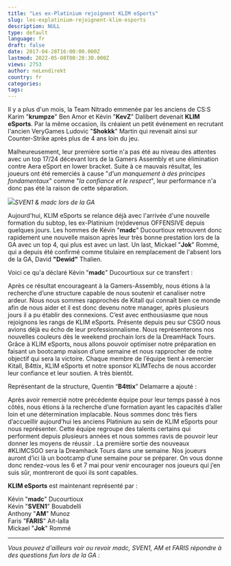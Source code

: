 ```yaml
---
title: "Les ex-Platinium rejoignent KLIM eSports"
slug: les-explatinium-rejoignent-klim-esports
description: NULL
type: default
language: fr
draft: false
date: 2017-04-28T16:00:00.000Z
lastmod: 2022-05-08T00:28:30.000Z
views: 2753
author: neLendirekt
country: fr
categories:
tags:
---
```

Il y a plus d'un mois, la Team Nitrado emmenée par les anciens de CS:S Karim "**krumpze**" Ben Amor et Kévin "**KevZ**" Dalibert devenait **KLIM eSports**. Par la même occasion, ils créaient un petit événement en recrutant l'ancien VeryGames Ludovic "**Shokkk**" Martin qui revenait ainsi sur Counter-Strike après plus de 4 ans loin du jeu.

Malheureusement, leur première sortie n'a pas été au niveau des attentes avec un top 17/24 décevant lors de la Gamers Assembly et une élimination contre Aera eSport en lower bracket. Suite à ce mauvais résultat, les joueurs ont été remerciés à cause "_d'un manquement à des principes fondamentaux_" comme "_la confiance et le respect_", leur performance n'a donc pas été la raison de cette séparation.

![](/storage/images/58fa422554d08_platpng.png)_SVEN1 & madc lors de la GA_

Aujourd'hui, KLIM eSports se relance déjà avec l'arrivée d'une nouvelle formation du subtop, les ex-Platinium (re)devenus OFFENSIVE depuis quelques jours. Les hommes de Kévin "**madc**" Ducourtioux retrouvent donc rapidement une nouvelle maison après leur très bonne prestation lors de la GA avec un top 4, qui plus est avec un last. Un last, Mickael "**Jok**" Rommé, qui a depuis été confirmé comme titulaire en remplacement de l'absent lors de la GA, David **"Dewid"** Thalien.

Voici ce qu'a déclaré Kévin "**madc**" Ducourtioux sur ce transfert :

Après ce résultat encourageant à la Gamers-Assembly, nous étions à la recherche d’une structure capable de nous soutenir et canaliser notre ardeur. Nous nous sommes rapprochés de Kitall qui connaît bien ce monde afin de nous aider et il est donc devenu notre manager, après plusieurs jours il a pu établir des connexions. C’est avec enthousiasme que nous rejoignons les rangs de KLIM eSports. Présente depuis peu sur CSGO nous avions déjà eu écho de leur professionnalisme. Nous représenterons nos nouvelles couleurs dès le weekend prochain lors de la DreamHack Tours. Grâce à KLIM eSports, nous allons pouvoir optimiser notre préparation en faisant un bootcamp maison d’une semaine et nous rapprocher de notre objectif qui sera la victoire. Chaque membre de l’équipe tient à remercier Kitall, B4ttix, KLIM eSports et notre sponsor KLIMTechs de nous accorder leur confiance et leur soutien. A très bientôt. 

Représentant de la structure, Quentin “**B4ttix**” Delamarre a ajouté :

Après avoir remercié notre précédente équipe pour leur temps passé à nos côtés, nous étions à la recherche d’une formation ayant les capacités d’aller loin et une détermination implacable. Nous sommes donc très fiers d’accueillir aujourd’hui les anciens Platinium au sein de KLIM eSports pour nous représenter. Cette équipe regroupe des talents certains qui performent depuis plusieurs années et nous sommes ravis de pouvoir leur donner les moyens de réussir . La première sortie des nouveaux #KLIMCSGO sera la Dreamhack Tours dans une semaine. Nos joueurs auront d’ici là un bootcamp d’une semaine pour se préparer. On vous donne donc rendez-vous les 6 et 7 mai pour venir encourager nos joueurs qui j’en suis sûr, montreront de quoi ils sont capables. 

**KLIM eSports** est maintenant représenté par :

Kévin "**madc**" Ducourtioux  
Kévin "**SVEN1**" Bouabdelli  
Anthony "**AM**" Munoz  
Faris "**FARIS**" Ait-lalla  
Mickael "**Jok**" Rommé

---

_Vous pouvez d'ailleurs voir ou revoir madc, SVEN1, AM et FARIS répondre à des questions fun lors de la GA :_
